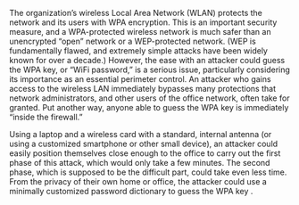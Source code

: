 
The organization’s wireless Local Area Network (WLAN) protects the network and its users with WPA encryption. This is an important security measure, and a WPA-protected wireless network is much safer than an unencrypted “open” network or a WEP-protected network. (WEP is fundamentally flawed, and extremely simple attacks have been widely known for over a decade.) However, the ease with an attacker could guess the WPA key, or “WiFi password,” is a serious issue, particularly considering its importance as an essential perimeter control. An attacker who gains access to the wireless LAN immediately bypasses many protections that network administrators, and other users of the office network, often take for granted. Put another way, anyone able to guess the WPA key is immediately “inside the firewall.”

Using a laptop and a wireless card with a standard, internal antenna (or using a customized smartphone or other small device), an attacker could easily position themselves close enough to the office to carry out the first phase of this attack, which would only take a few minutes. The second phase, which is supposed to be the difficult part, could take even less time. From the privacy of their own home or office, the attacker could use a minimally customized password dictionary to guess the WPA key .

<!--For reporting, needs time-to-break WPA password -->
